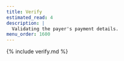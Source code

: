 ```yaml
---
title: Verify
estimated_read: 4
description: |
  Validating the payer's payment details.
menu_order: 1600
---
```


{% include verify.md %}
